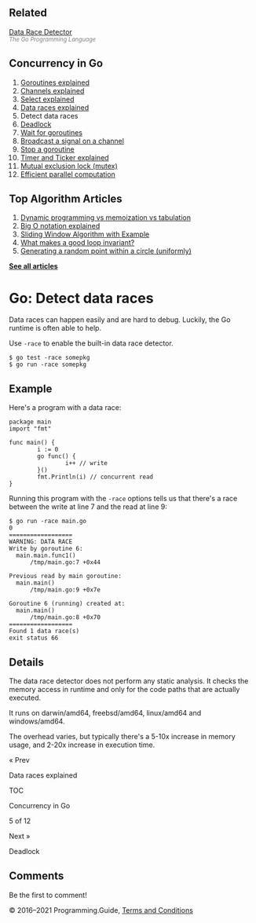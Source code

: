 <span class="underline"></span>

<span class="underline"></span>

## Related

[Data Race Detector](https://golang.org/doc/articles/race_detector.html)  
<span style="color: grey; font-style: italic; font-size: smaller">The Go Programming Language</span>

## Concurrency in Go

1.  [Goroutines explained](goroutines-explained.html)
2.  [Channels explained](channels-explained.html)
3.  [Select explained](select-explained.html)
4.  [Data races explained](data-races-explained.html)
5.  Detect data races
6.  [Deadlock](detect-deadlock.html)
7.  [Wait for goroutines](wait-for-goroutines-waitgroup.html)
8.  [Broadcast a signal on a channel](broadcast-channel.html)
9.  [Stop a goroutine](stop-goroutine.html)
10. [Timer and Ticker explained](time-reset-wait-stop-timeout-cancel-interval.html)
11. [Mutual exclusion lock (mutex)](mutex-explained.html)
12. [Efficient parallel computation](efficient-parallel-computation.html)

<span class="underline"></span>

## Top Algorithm Articles

1.  [Dynamic programming vs memoization vs tabulation](../dynamic-programming-vs-memoization-vs-tabulation.html)
2.  [Big O notation explained](../big-o-notation-explained.html)
3.  [Sliding Window Algorithm with Example](../sliding-window-example.html)
4.  [What makes a good loop invariant?](../what-makes-a-good-loop-invariant.html)
5.  [Generating a random point within a circle (uniformly)](../random-point-within-circle.html)

[**See all articles**](../index.html)

# Go: Detect data races

Data races can happen easily and are hard to debug. Luckily, the Go runtime is often able to help.

Use `-race` to enable the built-in data race detector.

    $ go test -race somepkg
    $ go run -race somepkg

## Example

Here's a program with a data race:

    package main
    import "fmt"

    func main() {
            i := 0
            go func() {
                    i++ // write
            }()
            fmt.Println(i) // concurrent read
    }

Running this program with the `-race` options tells us that there's a race between the write at line 7 and the read at line 9:

    $ go run -race main.go
    0
    ==================
    WARNING: DATA RACE
    Write by goroutine 6:
      main.main.func1()
          /tmp/main.go:7 +0x44

    Previous read by main goroutine:
      main.main()
          /tmp/main.go:9 +0x7e

    Goroutine 6 (running) created at:
      main.main()
          /tmp/main.go:8 +0x70
    ==================
    Found 1 data race(s)
    exit status 66

## Details

The data race detector does not perform any static analysis. It checks the memory access in runtime and only for the code paths that are actually executed.

It runs on darwin/amd64, freebsd/amd64, linux/amd64 and windows/amd64.

The overhead varies, but typically there's a 5-10x increase in memory usage, and 2-20x increase in execution time.

<a href="data-races-explained.html" class="prev"></a>

« Prev

Data races explained

[](go-concurrency-tutorial.html#toc)

TOC

Concurrency in Go

5 of 12

<a href="detect-deadlock.html" class="next"></a>

Next »

Deadlock

## Comments

Be the first to comment!

© 2016–2021 Programming.Guide, [Terms and Conditions](../terms-and-conditions.html)
